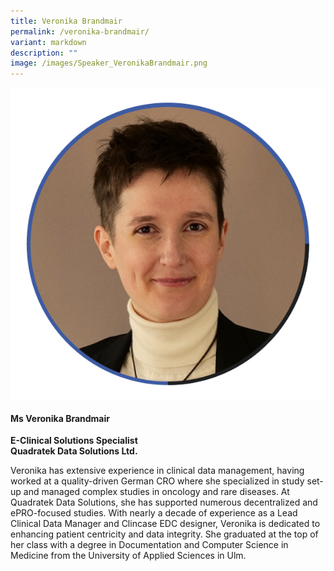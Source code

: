 ```yaml
---
title: Veronika Brandmair
permalink: /veronika-brandmair/
variant: markdown
description: ""
image: /images/Speaker_VeronikaBrandmair.png
---
```

<div class="row">
<div class="col is-3">
<img src="/images/Speaker_VeronikaBrandmair.png">
</div>
<div class="col is-9 speaker-details">
	<h4><b>Ms Veronika Brandmair</b></h4>
<b>E-Clinical Solutions Specialist<br>
	Quadratek Data Solutions Ltd.</b>
	
<p>Veronika has extensive experience in clinical data management, having worked at a quality-driven German CRO where she specialized in study set-up and managed complex studies in oncology and rare diseases. At Quadratek Data Solutions, she has supported numerous decentralized and ePRO-focused studies. With nearly a decade of experience as a Lead Clinical Data Manager and Clincase EDC designer, Veronika is dedicated to enhancing patient centricity and data integrity. She graduated at the top of her class with a degree in Documentation and Computer Science in Medicine from the University of Applied Sciences in Ulm.</p>
</div></div>